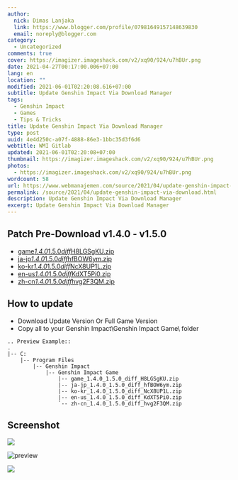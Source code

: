 ```yaml
---
author:
  nick: Dimas Lanjaka
  link: https://www.blogger.com/profile/07981649157148639830
  email: noreply@blogger.com
category:
  - Uncategorized
comments: true
cover: https://imagizer.imageshack.com/v2/xq90/924/u7hBUr.png
date: 2021-04-27T00:17:00.006+07:00
lang: en
location: ""
modified: 2021-06-01T02:20:08.616+07:00
subtitle: Update Genshin Impact Via Download Manager
tags:
  - Genshin Impact
  - Games
  - Tips & Tricks
title: Update Genshin Impact Via Download Manager
type: post
uuid: 4e4d250c-a07f-4888-86e3-1bbc35d3f6d6
webtitle: WMI Gitlab
updated: 2021-06-01T02:20:08+07:00
thumbnail: https://imagizer.imageshack.com/v2/xq90/924/u7hBUr.png
photos:
  - https://imagizer.imageshack.com/v2/xq90/924/u7hBUr.png
wordcount: 58
url: https://www.webmanajemen.com/source/2021/04/update-genshin-impact-via-download.html
permalink: /source/2021/04/update-genshin-impact-via-download.html
description: Update Genshin Impact Via Download Manager
excerpt: Update Genshin Impact Via Download Manager
---
```


<h2>Patch Pre-Download v1.4.0 - v1.5.0</h2><ul><li><a href="https://autopatchhk.yuanshen.com/client_app/update/hk4e_global/10/game_1.4.0_1.5.0_diff_H8LGSgKU.zip" rel="noopener noreferer nofollow">game<em>1.4.0</em>1.5.0<em>diff</em>H8LGSgKU.zip</a></li><li><a href="https://autopatchhk.yuanshen.com/client_app/update/hk4e_global/10/ja-jp_1.4.0_1.5.0_diff_hfBOW6ym.zip" rel="noopener noreferer nofollow">ja-jp<em>1.4.0</em>1.5.0<em>diff</em>hfBOW6ym.zip</a></li><li><a href="https://autopatchhk.yuanshen.com/client_app/update/hk4e_global/10/ko-kr_1.4.0_1.5.0_diff_NcX8UP1L.zip" rel="noopener noreferer nofollow">ko-kr<em>1.4.0</em>1.5.0<em>diff</em>NcX8UP1L.zip</a></li><li><a href="https://autopatchhk.yuanshen.com/client_app/update/hk4e_global/10/en-us_1.4.0_1.5.0_diff_KdXT5Pi0.zip" rel="noopener noreferer nofollow">en-us<em>1.4.0</em>1.5.0<em>diff</em>KdXT5Pi0.zip</a></li><li><a href="https://autopatchhk.yuanshen.com/client_app/update/hk4e_global/10/zh-cn_1.4.0_1.5.0_diff_hvg2F3QM.zip" rel="noopener noreferer nofollow">zh-cn<em>1.4.0</em>1.5.0<em>diff</em>hvg2F3QM.zip</a></li></ul><h2>How to update</h2><ul><li>Download Update Version Or Full Game Version</li><li>Copy all to your Genshin Impact\Genshin Impact Game\ folder</li></ul><pre><code>.. Preview Example::<br>.<br>|-- C:<br>    |-- Program Files<br>        |-- Genshin Impact<br>            |-- Genshin Impact Game<br>                |-- game_1.4.0_1.5.0_diff_H8LGSgKU.zip<br>                |-- ja-jp_1.4.0_1.5.0_diff_hfBOW6ym.zip<br>                |-- ko-kr_1.4.0_1.5.0_diff_NcX8UP1L.zip<br>                |-- en-us_1.4.0_1.5.0_diff_KdXT5Pi0.zip<br>                `-- zh-cn_1.4.0_1.5.0_diff_hvg2F3QM.zip<br></code></pre><h2>Screenshot</h2><span><a name="more"></a></span><p><img src="https://imagizer.imageshack.com/v2/xq90/924/u7hBUr.png" border="0"></p><p><img src="https://i.imgur.com/zHDw2i0.png" alt="preview"></p><p><img src="https://imagizer.imageshack.com/v2/xq90/924/W7QEZY.png" border="0"></p>